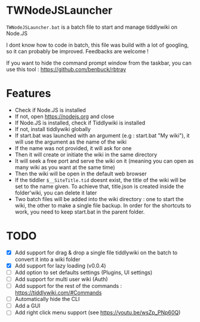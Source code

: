 # TWNodeJSLauncher
`TWNodeJSLauncher.bat` is a batch file to start and manage tiddlywiki on Node.JS

I dont know how to code in batch, this file was build with a lot of googling, so it can probably be improved. 
Feedbacks are welcome !

If you want to hide the command prompt window from the taskbar, you can use this tool : https://github.com/benbuck/rbtray

# Features

* Check if Node.JS is installed
* If not, open https://nodejs.org and close
* If Node.JS is installed, check if Tiddlywiki is installed
* If not, install tiddlywiki globally
* If start.bat was launched with an argument (e.g : start.bat "My wiki"), it will use the argument as the name of the wiki
* If the name was not provided, it will ask for one
* Then it will create or initiate the wiki in the same directory
* It will seek a free port and serve the wiki on it (meaning you can open as many wiki as you want at the same time)
* Then the wiki will be open in the default web browser
* If the tiddler `$__SiteTitle.tid` doesnt exist, the title of the wiki will be set to the name given. To achieve that, title.json is created inside the folder'wiki, you can delete it later
* Two batch files will be added into the wiki directory : one to start the wiki, the other to make a single file backup. In order for the shortcuts to work, you need to keep start.bat in the parent folder.

# TODO

- [x] Add support for drag & drop a single file tiddlywiki on the batch to convert it into a wiki folder
- [x] Add support for lazy loading (v0.0.4)
- [ ] Add option to set defaults settings (Plugins, UI settings)
- [ ] Add support for multi user wiki (Auth)
- [ ] Add support for the rest of the commands : https://tiddlywiki.com/#Commands
- [ ] Automatically hide the CLI
- [ ] Add a GUI
- [ ] Add right click menu support (see https://youtu.be/wsZp_PNp60Q)
